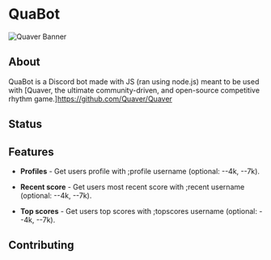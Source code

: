 # QuaBot

![Quaver Banner](https://i.imgur.com/Od0n5PO.png)

## About 

QuaBot is a Discord bot made with JS (ran using node.js) meant to be used with [Quaver, the ultimate community-driven, and open-source competitive rhythm game.]https://github.com/Quaver/Quaver

## Status

## Features

* **Profiles** - Get users profile with ;profile username (optional: --4k, --7k).

* **Recent score** - Get users most recent score with ;recent username (optional: --4k, --7k).

* **Top scores** - Get users top scores with ;topscores username (optional: --4k, --7k).

## Contributing 
